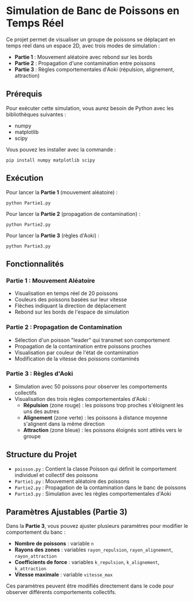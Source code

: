 # Simulation de Banc de Poissons en Temps Réel

Ce projet permet de visualiser un groupe de poissons se déplaçant en temps réel dans un espace 2D, avec trois modes de simulation :  
- **Partie 1** : Mouvement aléatoire avec rebond sur les bords  
- **Partie 2** : Propagation d'une contamination entre poissons
- **Partie 3** : Règles comportementales d'Aoki (répulsion, alignement, attraction)

## Prérequis

Pour exécuter cette simulation, vous aurez besoin de Python avec les bibliothèques suivantes :
- numpy
- matplotlib
- scipy

Vous pouvez les installer avec la commande :
```
pip install numpy matplotlib scipy
```

## Exécution

Pour lancer la **Partie 1** (mouvement aléatoire) :
```
python Partie1.py
```

Pour lancer la **Partie 2** (propagation de contamination) :
```
python Partie2.py
```

Pour lancer la **Partie 3** (règles d'Aoki) :
```
python Partie3.py
```

## Fonctionnalités

### Partie 1 : Mouvement Aléatoire
- Visualisation en temps réel de 20 poissons
- Couleurs des poissons basées sur leur vitesse
- Flèches indiquant la direction de déplacement
- Rebond sur les bords de l'espace de simulation

### Partie 2 : Propagation de Contamination
- Sélection d'un poisson "leader" qui transmet son comportement
- Propagation de la contamination entre poissons proches
- Visualisation par couleur de l'état de contamination
- Modification de la vitesse des poissons contaminés

### Partie 3 : Règles d'Aoki
- Simulation avec 50 poissons pour observer les comportements collectifs
- Visualisation des trois règles comportementales d'Aoki :
  - **Répulsion** (zone rouge) : les poissons trop proches s'éloignent les uns des autres
  - **Alignement** (zone verte) : les poissons à distance moyenne s'alignent dans la même direction
  - **Attraction** (zone bleue) : les poissons éloignés sont attirés vers le groupe

## Structure du Projet

- `poisson.py` : Contient la classe Poisson qui définit le comportement individuel et collectif des poissons
- `Partie1.py` : Mouvement aléatoire des poissons
- `Partie2.py` : Propagation de la contamination dans le banc de poissons
- `Partie3.py` : Simulation avec les règles comportementales d'Aoki

## Paramètres Ajustables (Partie 3)

Dans la **Partie 3**, vous pouvez ajuster plusieurs paramètres pour modifier le comportement du banc :

- **Nombre de poissons** : variable `n`
- **Rayons des zones** : variables `rayon_repulsion`, `rayon_alignement`, `rayon_attraction`
- **Coefficients de force** : variables `k_repulsion`, `k_alignement`, `k_attraction`
- **Vitesse maximale** : variable `vitesse_max`

Ces paramètres peuvent être modifiés directement dans le code pour observer différents comportements collectifs.
